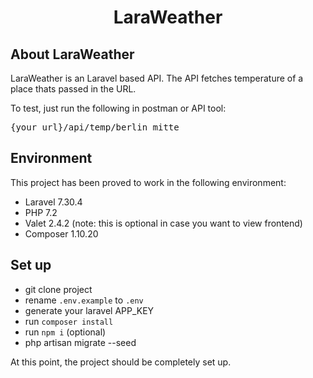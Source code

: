 <h1 align="center">LaraWeather</h1>

## About LaraWeather

<p>LaraWeather is an Laravel based API. The API fetches temperature of a place thats passed in the URL.</p>
 <p>To test, just run the following in postman or API tool: <pre>{your_url}/api/temp/berlin mitte</pre> </p>

## Environment
This project has been proved to work in the following environment:

* Laravel 7.30.4
* PHP 7.2
* Valet 2.4.2 (note: this is optional in case you want to view frontend)
* Composer 1.10.20

## Set up

* git clone project
* rename `.env.example` to `.env`
* generate your laravel APP_KEY
* run `composer install`
* run `npm i` (optional)
* php artisan migrate --seed

At this point, the project should be completely set up.
